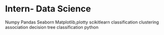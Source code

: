 # Intern- Data Science 

Numpy
Pandas
Seaborn
Matplotlib,plotty
scikitlearn
classification
clustering
association
decision tree classification
python
